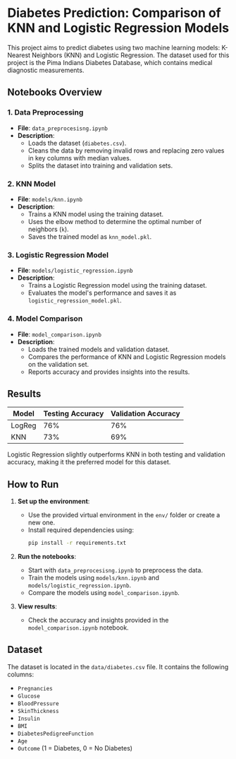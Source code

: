 # Diabetes Prediction: Comparison of KNN and Logistic Regression Models

This project aims to predict diabetes using two machine learning models: K-Nearest Neighbors (KNN) and Logistic Regression. The dataset used for this project is the Pima Indians Diabetes Database, which contains medical diagnostic measurements.

## Notebooks Overview

### 1. Data Preprocessing
- **File**: `data_preprocesisng.ipynb`
- **Description**: 
  - Loads the dataset (`diabetes.csv`).
  - Cleans the data by removing invalid rows and replacing zero values in key columns with median values.
  - Splits the dataset into training and validation sets.

### 2. KNN Model
- **File**: `models/knn.ipynb`
- **Description**: 
  - Trains a KNN model using the training dataset.
  - Uses the elbow method to determine the optimal number of neighbors (`k`).
  - Saves the trained model as `knn_model.pkl`.

### 3. Logistic Regression Model
- **File**: `models/logistic_regression.ipynb`
- **Description**: 
  - Trains a Logistic Regression model using the training dataset.
  - Evaluates the model's performance and saves it as `logistic_regression_model.pkl`.

### 4. Model Comparison
- **File**: `model_comparison.ipynb`
- **Description**: 
  - Loads the trained models and validation dataset.
  - Compares the performance of KNN and Logistic Regression models on the validation set.
  - Reports accuracy and provides insights into the results.

## Results

| Model  | Testing Accuracy | Validation Accuracy |
|--------|------------------|---------------------|
| LogReg | 76%              | 76%                 |
| KNN    | 73%              | 69%                 |

Logistic Regression slightly outperforms KNN in both testing and validation accuracy, making it the preferred model for this dataset.

## How to Run

1. **Set up the environment**:
   - Use the provided virtual environment in the `env/` folder or create a new one.
   - Install required dependencies using:
     ```bash
     pip install -r requirements.txt
     ```

2. **Run the notebooks**:
   - Start with `data_preprocesisng.ipynb` to preprocess the data.
   - Train the models using `models/knn.ipynb` and `models/logistic_regression.ipynb`.
   - Compare the models using `model_comparison.ipynb`.

3. **View results**:
   - Check the accuracy and insights provided in the `model_comparison.ipynb` notebook.

## Dataset

The dataset is located in the `data/diabetes.csv` file. It contains the following columns:
- `Pregnancies`
- `Glucose`
- `BloodPressure`
- `SkinThickness`
- `Insulin`
- `BMI`
- `DiabetesPedigreeFunction`
- `Age`
- `Outcome` (1 = Diabetes, 0 = No Diabetes)


